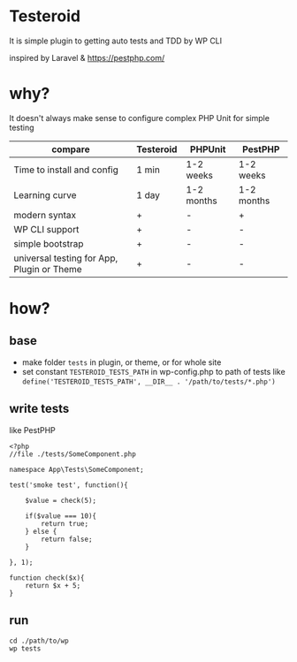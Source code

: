 # Testeroid

It is simple plugin to getting auto tests and TDD by WP CLI

inspired by Laravel & https://pestphp.com/

# why?

It doesn't always make sense to configure complex PHP Unit for simple testing

| compare | Testeroid | PHPUnit | PestPHP |
| --- | --- | --- | --- |
| Time to install and config | 1 min | 1-2 weeks | 1-2 weeks |
| Learning curve | 1 day | 1-2 months | 1-2 months |
| modern syntax | + | - | + |
| WP CLI support | + | - | - |
| simple bootstrap | + | - | - |
| universal testing for App, Plugin or Theme | + | - | - |


# how?

## base
- make folder `tests` in plugin, or theme, or for whole site
- set constant `TESTEROID_TESTS_PATH` in wp-config.php to path of tests like `define('TESTEROID_TESTS_PATH', __DIR__ . '/path/to/tests/*.php')`

## write tests

like PestPHP

```
<?php
//file ./tests/SomeComponent.php

namespace App\Tests\SomeComponent;

test('smoke test', function(){

    $value = check(5);

    if($value === 10){
        return true;
    } else {
        return false;
    }

}, 1);

function check($x){
    return $x + 5;
}
```

## run
```
cd ./path/to/wp
wp tests
```